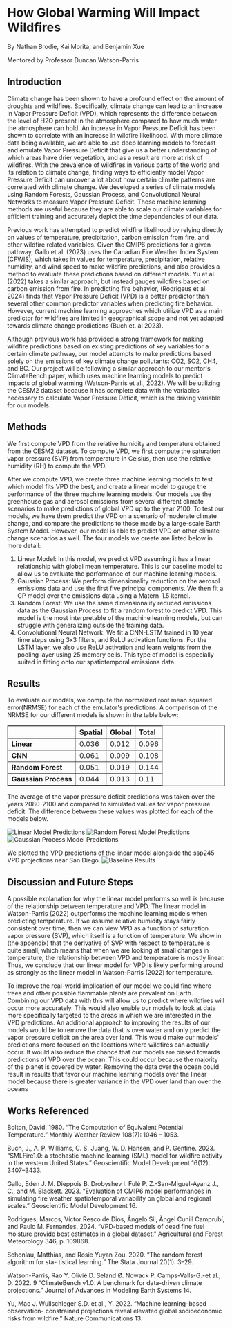 # How Global Warming Will Impact Wildfires
By Nathan Brodie, Kai Morita, and Benjamin Xue

Mentored by Professor Duncan Watson-Parris
## Introduction

  Climate change has been shown to have a profound effect on the amount of droughts and wildfires. Specifically, climate change can lead to an increase in Vapor Pressure Deficit (VPD), which represents the difference between the level of H2O present in the atmosphere compared to how much water the atmosphere can hold. An increase in Vapor Pressure Deficit has been shown to correlate with an increase in wildfire likelihood. With more climate data being available, we are able to use deep learning models to forecast and emulate Vapor Pressure Deficit that give us a better understanding of which areas have drier vegetation, and as a result are more at risk of wildfires. With the prevalence of wildfires in various parts of the world and its relation to climate change, finding ways to efficiently model Vapor Pressure Deficit can uncover a lot about how certain climate patterns are correlated with climate change. We developed a series of climate models using Random Forests, Gaussian Process, and Convolutional Neural Networks to measure Vapor Pressure Deficit. These machine learning methods are useful because they are able to scale our climate variables for efficient training and accurately depict the time dependencies of our data.
  
  Previous work has attempted to predict wildfire likelihood by relying directly on values of temperature, precipitation, carbon emission from fire, and other wildfire related variables. Given the CMIP6 predictions for a given pathway, Gallo et al. (2023) uses the Canadian Fire Weather Index System (CFWIS), which takes in values for temperature, precipitation, relative humidity, and wind speed to make wildfire predictions, and also provides a method to evaluate these predictions based on different models. Yu et al. (2022) takes a similar approach, but instead gauges wildfires based on carbon emission from fire. In predicting fire behavior, (Rodrigeus et al. 2024) finds that Vapor Pressure Deficit (VPD) is a better predictor than several other common predictor variables when predicting fire behavior. However, current machine learning approaches which utilize VPD as a main predictor for wildfires are limited in geographical scope and not yet adapted towards climate change predictions (Buch et. al 2023).
  
  Although previous work has provided a strong framework for making wildfire predictions based on existing predictions of key variables for a certain climate pathway, our model attempts to make predictions based solely on the emissions of key climate change pollutants: CO2, SO2, CH4, and BC. Our project will be following a similar approach to our mentor's ClimateBench paper, which uses machine learning models to predict impacts of global warming (Watson-Parris et al., 2022). We will be utilizing the CESM2 dataset because it has complete data with the variables necessary to calculate Vapor Pressure Deficit, which is the driving variable for our models.


## Methods
We first compute VPD from the relative humidity and temperature obtained from the CESM2 dataset. To compute VPD, we first compute the saturation vapor pressure (SVP) from temperature in Celsius, then use the relative humidity (RH) to compute the VPD. 

After we compute VPD, we create three machine learning models to test which model fits VPD the best, and create a linear model to gauge the performance of the three machine learning models. Our models use the greenhouse gas and aerosol emissions from several different climate scenarios to make predictions of global VPD up to the year 2100. To test our models, we have them predict the VPD on a scenario of moderate climate change, and compare the predictions to those made by a large-scale Earth System Model. However, our model is able to predict VPD on other climate change scenarios as well. The four models we create are listed below in more detail:
1. Linear Model: In this model, we predict VPD assuming it has a linear relationship with global mean temperature. This is our baseline model to allow us to evaluate the performance of our machine learning models.
2. Gaussian Process: We perform dimensionality reduction on the aerosol emissions data and use the first five principal components. We then fit a GP model over the emissions data using a Matern-1.5 kernel.
3. Random Forest: We use the same dimensionality reduced emissions data as the Gaussian Process to fit a random forest to predict VPD. This model is the most interpretable of the machine learning models, but can struggle with generalizing outside the training data.
4. Convolutional Neural Network: We fit a CNN-LSTM trained in 10 year time steps using 3x3 filters, and ReLU activation functions. For the LSTM layer, we also use ReLU activation and learn weights from the pooling layer using 25 memory cells. This type of model is especially suited in fitting onto our spatiotemporal emissions data.

## Results

To evaluate our models, we compute the normalized root mean squared error(NRMSE) for each of the emulator's predictions. A comparison of the NRMSE for our different models is shown in the table below:

<table border="1" class="dataframe">
  <thead>
    <tr style="text-align: left;">
      <th></th>
      <th>Spatial</th>
      <th>Global</th>
      <th>Total</th>
    </tr>
  </thead>
  <tbody>
    <tr>
      <td><strong>Linear</strong></td>
      <td>0.036</td>
      <td>0.012</td>
      <td>0.096</td>
    </tr>
    <tr>
      <td><strong>CNN</strong></td>
      <td>0.061</td>
      <td>0.009</td>
      <td>0.108</td>
    </tr>
    <tr>
      <td><strong>Random Forest</strong></td>
      <td>0.051</td>
      <td>0.019</td>
      <td>0.144</td>
    </tr>
    <tr>
      <td><strong>Gaussian Process</strong></td>
      <td>0.044</td>
      <td>0.013</td>
      <td>0.11</td>
    </tr>
  </tbody>
</table>

The average of the vapor pressure deficit predictions was taken over the years 2080-2100 and compared to simulated values for vapor pressure deficit. The difference between these values was plotted for each of the models below.

<img alt="Linear Model Predictions" src="figures/Linear-1.png">
<img alt="Random Forest Model Predictions" src="figures/Random_Forest-1.png">
<img alt="Gaussian Process Model Predictions" src="figures/gpDiff-1.png">

We plotted the VPD predictions of the linear model alongside the ssp245 VPD projections near San Diego.
<img alt="Baseline Results" src="figures/linear_results.png">


## Discussion and Future Steps
A possible explanation for why the linear model performs so well is because of the relationship between temperature and VPD. The linear model in Watson-Parris (2022) outperforms the machine learning models when predicting temperature. If we assume relative humidity stays fairly consistent over time, then we can view VPD as a function of saturation vapor pressure (SVP), which itself is a function of temperature. We show in (the appendix) that the derivative of SVP with respect to temperature is quite small, which means that when we are looking at small changes in temperature, the relationship between VPD and temperature is mostly linear. Thus, we conclude that our linear model for VPD is likely performing around as strongly as the linear model in Watson-Parris (2022) for temperature.

To improve the real-world implication of our model we could find where trees and other possible flammable plants are prevalent on Earth. Combining our VPD data with this will allow us to predict where wildfires will occur more accurately. This would also enable our models to look at data more specifically targeted to the areas in which we are interested in the VPD predictions. An additional approach to improving the results of our models would be to remove the data that is over water and only predict the vapor pressure deficit on the area over land. This would make our models’ predictions more focused on the locations where wildfires can actually occur. It would also reduce the chance that our models are biased towards predictions of VPD over the ocean. This could occur because the majority of the planet is covered by water. Removing the data over the ocean could result in results that favor our machine learning models over the linear model because there is greater variance in the VPD over land than over the oceans

## Works Referenced
Bolton, David. 1980. “The Computation of Equivalent Potential Temperature.” Monthly
  Weather Review 108(7): 1046 – 1053.
  
Buch, J., A. P. Williams, C. S. Juang, W. D. Hansen, and P. Gentine. 2023. “SMLFire1.0:
  a stochastic machine learning (SML) model for wildfire activity in the western United
  States.” Geoscientific Model Development 16(12): 3407–3433.
  
Gallo, Eden J. M. Dieppois B. Drobyshev I. Fulé P. Z.-San-Miguel-Ayanz J., C., and
  M. Blackett. 2023. “Evaluation of CMIP6 model performances in simulating fire weather
  spatiotemporal variability on global and regional scales.” Geoscientific Model Development
  16.
  
Rodrigues, Marcos, Víctor Resco de Dios, Ângelo Sil, Àngel Cunill Camprubí, and
  Paulo M. Fernandes. 2024. “VPD-based models of dead fine fuel moisture provide best
  estimates in a global dataset.” Agricultural and Forest Meteorology 346, p. 109868.
  
Schonlau, Matthias, and Rosie Yuyan Zou. 2020. “The random forest algorithm for sta-
  tistical learning.” The Stata Journal 20(1): 3–29.
  
Watson-Parris, Rao Y. Olivié D. Seland Ø. Nowack P. Camps-Valls-G.-et al., D. 2022.
  9 “ClimateBench v1.0: A benchmark for data-driven climate projections.” Journal of Advances 
  in Modeling Earth Systems 14.
  
Yu, Mao J. Wullschleger S.D. et al., Y. 2022. “Machine learning–based observation-
  constrained projections reveal elevated global socioeconomic risks from wildfire.” Nature
  Communications 13.

